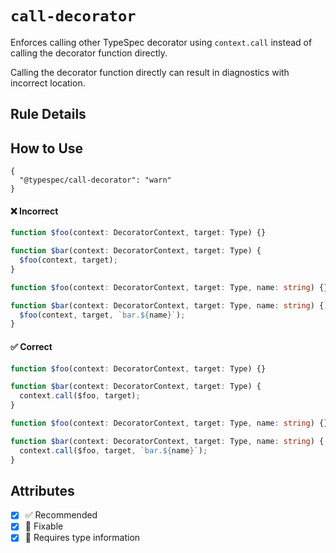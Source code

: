 # `call-decorator`

Enforces calling other TypeSpec decorator using `context.call` instead of calling the decorator function directly.

Calling the decorator function directly can result in diagnostics with incorrect location.

## Rule Details

## How to Use

```jsonc
{
  "@typespec/call-decorator": "warn"
}
```

<!--tabs-->

#### ❌ Incorrect

```ts
function $foo(context: DecoratorContext, target: Type) {}

function $bar(context: DecoratorContext, target: Type) {
  $foo(context, target);
}
```

```ts
function $foo(context: DecoratorContext, target: Type, name: string) {}

function $bar(context: DecoratorContext, target: Type, name: string) {
  $foo(context, target, `bar.${name}`);
}
```

#### ✅ Correct

```ts
function $foo(context: DecoratorContext, target: Type) {}

function $bar(context: DecoratorContext, target: Type) {
  context.call($foo, target);
}
```

```ts
function $foo(context: DecoratorContext, target: Type, name: string) {}

function $bar(context: DecoratorContext, target: Type, name: string) {
  context.call($foo, target, `bar.${name}`);
}
```

## Attributes

- [x] ✅ Recommended
- [x] 🔧 Fixable
- [x] 💭 Requires type information
